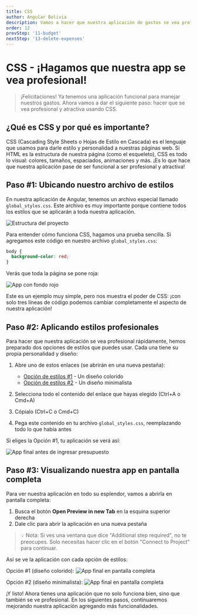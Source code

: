 ```yaml
---
title: CSS
author: Angular Bolivia
description: Vamos a hacer que nuestra aplicación de gastos se vea profesional y atractiva utilizando CSS para darle estilo.
order: 12
prevStep: '11-budget'
nextStep: '13-delete-expenses'
---
```


# CSS - ¡Hagamos que nuestra app se vea profesional!

> ¡Felicitaciones! Ya tenemos una aplicación funcional para manejar nuestros gastos. Ahora vamos a dar el siguiente paso: hacer que se vea profesional y atractiva usando CSS.

## ¿Qué es CSS y por qué es importante?

CSS (Cascading Style Sheets o Hojas de Estilo en Cascada) es el lenguaje que usamos para darle estilo y personalidad a nuestras páginas web. Si HTML es la estructura de nuestra página (como el esqueleto), CSS es todo lo visual: colores, tamaños, espaciados, animaciones y más. ¡Es lo que hace que nuestra aplicación pase de ser funcional a ser profesional y atractiva!

## Paso #1: Ubicando nuestro archivo de estilos

En nuestra aplicación de Angular, tenemos un archivo especial llamado `global_styles.css`. Este archivo es muy importante porque contiene todos los estilos que se aplicarán a toda nuestra aplicación.

![Estructura del proyecto](/images/tutorial/global_styles.png)

Para entender cómo funciona CSS, hagamos una prueba sencilla. Si agregamos este código en nuestro archivo `global_styles.css`:

```css
body {
  background-color: red;
}
```

Verás que toda la página se pone roja:

![App con fondo rojo](/images/tutorial/red-app.png)

Este es un ejemplo muy simple, pero nos muestra el poder de CSS: ¡con solo tres líneas de código podemos cambiar completamente el aspecto de nuestra aplicación!

## Paso #2: Aplicando estilos profesionales

Para hacer que nuestra aplicación se vea profesional rápidamente, hemos preparado dos opciones de estilos que puedes usar. Cada una tiene su propia personalidad y diseño:

1. Abre uno de estos enlaces (se abrirán en una nueva pestaña):

   - <a href="https://raw.githubusercontent.com/angular-bolivia/ng-she-workshop/develop/src/styles.css" target="_blank" rel="noopener noreferrer">Opción de estilos #1</a> - Un diseño colorido
   - <a href="https://raw.githubusercontent.com/angular-bolivia/ng-she-workshop/develop/src/styles-v2.css" target="_blank" rel="noopener noreferrer">Opción de estilos #2</a> - Un diseño minimalista

2. Selecciona todo el contenido del enlace que hayas elegido (Ctrl+A o Cmd+A)
3. Cópialo (Ctrl+C o Cmd+C)
4. Pega este contenido en tu archivo `global_styles.css`, reemplazando todo lo que había antes

Si eliges la Opción #1, tu aplicación se verá así:

![App final antes de ingresar presupuesto](/images/tutorial/app-1.png)

## Paso #3: Visualizando nuestra app en pantalla completa

Para ver nuestra aplicación en todo su esplendor, vamos a abrirla en pantalla completa:

1. Busca el botón **Open Preview in new Tab** en la esquina superior derecha
2. Dale clic para abrir la aplicación en una nueva pestaña

> 💡 Nota: Si ves una ventana que dice "Additional step required", no te preocupes. Solo necesitas hacer clic en el botón "Connect to Project" para continuar.

Así se ve la aplicación con cada opción de estilos:

Opción #1 (diseño colorido):
![App final en pantalla completa](/images/tutorial/app-3.png)

Opción #2 (diseño minimalista):
![App final en pantalla completa](/images/tutorial/app-4.png)

¡Y listo! Ahora tienes una aplicación que no solo funciona bien, sino que también se ve profesional. En los siguientes pasos, continuaremos mejorando nuestra aplicación agregando más funcionalidades.
